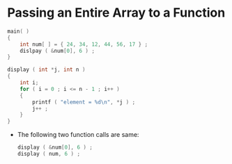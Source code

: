 # Passing an Entire Array to a Function

```c
main( )
{
    int num[ ] = { 24, 34, 12, 44, 56, 17 } ;
    dislpay ( &num[0], 6 ) ;
}

display ( int *j, int n )
{
    int i;
    for ( i = 0 ; i <= n - 1 ; i++ )
    {
        printf ( "element = %d\n", *j ) ;
        j++ ;
    }
}
```

- The following two function calls are same:
    ```c
    display ( &num[0], 6 ) ;
    display ( num, 6 ) ;
    ```
